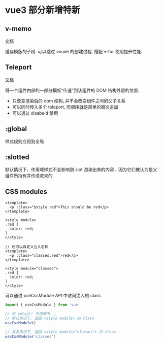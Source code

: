 # vue3 部分新增特新

## v-memo

[文档](https://cn.vuejs.org/api/built-in-directives.html#v-memo)

缓存模版的子树. 可以跳过 vnode 的创建过程. 搭配 v-for 使用提升性能.

## Teleport

[文档](https://cn.vuejs.org/guide/built-ins/teleport.html#teleport)

将一个组件内部的一部分模板“传送”到该组件的 DOM 结构外层的位置.

- 只改变渲染后的 dom 结构, 并不会改变组件之间的父子关系
- 可以同时传入多个 teleport, 而顺序就是简单的顺次追加
- 可以通过 disabeld 禁用

## :global

样式规则应用到全局

## :slotted

默认情况下，作用域样式不会影响到 slot 渲染出来的内容，因为它们被认为是父组件所持有并传递进来的

## CSS modules

```vue
<template>
  <p :class="$style.red">This should be red</p>
</template>

<style module>
.red {
  color: red;
}
</style>

// 也可以自定义注入名称
<template>
  <p :class="classes.red">red</p>
</template>

<style module="classes">
.red {
  color: red;
}
</style>
```

可以通过 useCssModule API 中访问注入的 class

```js
import { useCssModule } from 'vue'

// 在 setup() 作用域中...
// 默认情况下, 返回 <style module> 的 class
useCssModule()

// 具名情况下, 返回 <style module="classes"> 的 class
useCssModule('classes')
```
